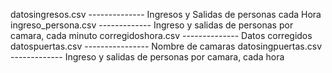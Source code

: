 datosingresos.csv  --------------  Ingresos y Salidas de personas cada Hora
ingreso_persona.csv -------------  Ingreso y salidas de personas por camara, cada minuto
corregidoshora.csv --------------  Datos corregidos
datospuertas.csv ---------------- Nombre de camaras
datosingpuertas.csv ------------- Ingreso y salidas de personas por camara, cada hora
